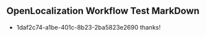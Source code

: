 ## OpenLocalization Workflow Test MarkDown
* 1daf2c74-a1be-401c-8b23-2ba5823e2690 thanks!

<!--HONumber=Sep16_HO1-->


